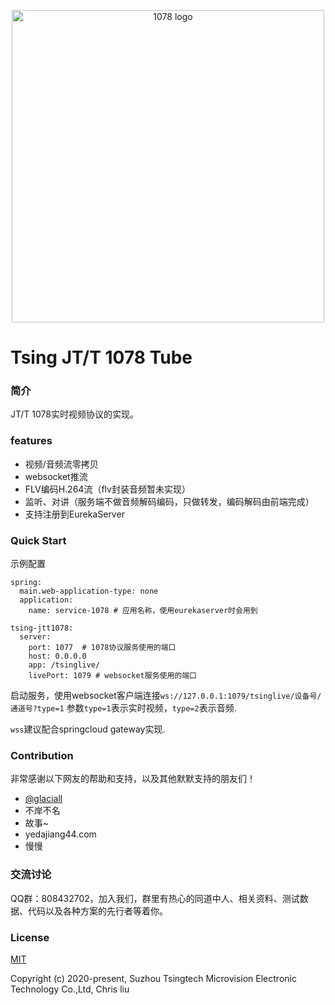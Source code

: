 <p align="center"><a href="https://github.com/SuperChrisliu" target="_blank" rel="noopener noreferrer"><img width="500" src="http://cdn.chrisliu.top/1078logo.png" alt="1078 logo"></a></p>

# Tsing JT/T 1078 Tube

### 简介
JT/T 1078实时视频协议的实现。

### features
* 视频/音频流零拷贝
* websocket推流
* FLV编码H.264流（flv封装音频暂未实现）
* 监听、对讲（服务端不做音频解码编码，只做转发，编码解码由前端完成）
* 支持注册到EurekaServer

### Quick Start
示例配置
```
spring:
  main.web-application-type: none
  application:
    name: service-1078 # 应用名称，使用eurekaserver时会用到

tsing-jtt1078:
  server:
    port: 1077  # 1078协议服务使用的端口
    host: 0.0.0.0
    app: /tsinglive/ 
    livePort: 1079 # websocket服务使用的端口
```
启动服务，使用websocket客户端连接`ws://127.0.0.1:1079/tsinglive/设备号/通道号?type=1`
参数`type=1`表示实时视频，`type=2`表示音频.

`wss`建议配合springcloud gateway实现.


### Contribution
非常感谢以下网友的帮助和支持，以及其他默默支持的朋友们！
* [@glaciall](https://github.com/glaciall)
* 不岸不名
* 故事~
* yedajiang44.com
* 慢慢

### 交流讨论
QQ群：808432702，加入我们，群里有热心的同道中人、相关资料、测试数据、代码以及各种方案的先行者等着你。

### License
[MIT](http://opensource.org/licenses/MIT)

Copyright (c) 2020-present, Suzhou Tsingtech Microvision Electronic Technology Co.,Ltd, Chris liu